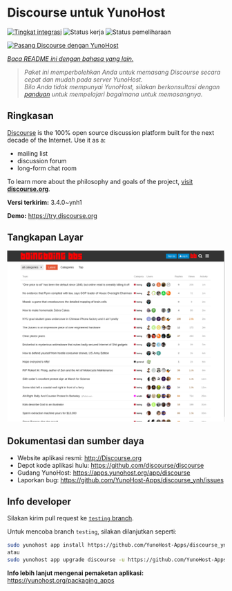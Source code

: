 <!--
N.B.: README ini dibuat secara otomatis oleh <https://github.com/YunoHost/apps/tree/master/tools/readme_generator>
Ini TIDAK boleh diedit dengan tangan.
-->

# Discourse untuk YunoHost

[![Tingkat integrasi](https://apps.yunohost.org/badge/integration/discourse)](https://ci-apps.yunohost.org/ci/apps/discourse/)
![Status kerja](https://apps.yunohost.org/badge/state/discourse)
![Status pemeliharaan](https://apps.yunohost.org/badge/maintained/discourse)

[![Pasang Discourse dengan YunoHost](https://install-app.yunohost.org/install-with-yunohost.svg)](https://install-app.yunohost.org/?app=discourse)

*[Baca README ini dengan bahasa yang lain.](./ALL_README.md)*

> *Paket ini memperbolehkan Anda untuk memasang Discourse secara cepat dan mudah pada server YunoHost.*  
> *Bila Anda tidak mempunyai YunoHost, silakan berkonsultasi dengan [panduan](https://yunohost.org/install) untuk mempelajari bagaimana untuk memasangnya.*

## Ringkasan

[Discourse](http://www.discourse.org) is the 100% open source discussion platform built for the next decade of the Internet. Use it as a:

- mailing list
- discussion forum
- long-form chat room

To learn more about the philosophy and goals of the project, [visit **discourse.org**](http://www.discourse.org).


**Versi terkirim:** 3.4.0~ynh1

**Demo:** <https://try.discourse.org>

## Tangkapan Layar

![Tangkapan Layar pada Discourse](./doc/screenshots/screenshot.png)

## Dokumentasi dan sumber daya

- Website aplikasi resmi: <http://Discourse.org>
- Depot kode aplikasi hulu: <https://github.com/discourse/discourse>
- Gudang YunoHost: <https://apps.yunohost.org/app/discourse>
- Laporkan bug: <https://github.com/YunoHost-Apps/discourse_ynh/issues>

## Info developer

Silakan kirim pull request ke [`testing` branch](https://github.com/YunoHost-Apps/discourse_ynh/tree/testing).

Untuk mencoba branch `testing`, silakan dilanjutkan seperti:

```bash
sudo yunohost app install https://github.com/YunoHost-Apps/discourse_ynh/tree/testing --debug
atau
sudo yunohost app upgrade discourse -u https://github.com/YunoHost-Apps/discourse_ynh/tree/testing --debug
```

**Info lebih lanjut mengenai pemaketan aplikasi:** <https://yunohost.org/packaging_apps>
